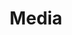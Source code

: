 ---
title: Media
slug: media
taxonomy:
	tag: industry_group
content:
    items:
        '@taxonomy.industry_group': media
    order:
        by: date
        dir: desc
---